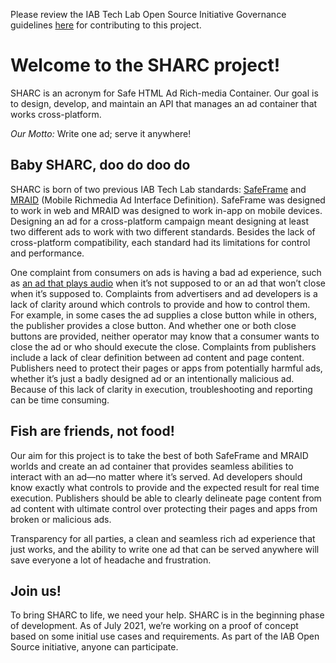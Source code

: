 
Please review the IAB Tech Lab Open Source Initiative Governance guidelines [here](http://iabtechlab.com/opensource) for contributing to this project.

# Welcome to the SHARC project!
SHARC is an acronym for Safe HTML Ad Rich-media Container. Our goal is to design, develop, and maintain an API that manages an ad container that works cross-platform. 

*Our Motto:*
Write one ad; serve it anywhere!

## Baby SHARC, doo do doo do
SHARC is born of two previous IAB Tech Lab standards: [SafeFrame](https://iabtechlab.com/standards/safeframe-implementation-guidelines/) and [MRAID](https://iabtechlab.com/standards/mobile-rich-media-ad-interface-definitions-mraid/) (Mobile Richmedia Ad Interface Definition). SafeFrame was designed to work in web and MRAID was designed to work in-app on mobile devices. Designing an ad for a cross-platform campaign meant designing at least two different ads to work with two different standards. Besides the lack of cross-platform compatibility, each standard had its limitations for control and performance.

One complaint from consumers on ads is having a bad ad experience, such as [an ad that plays audio](https://www.youtube.com/watch?v=BhmRvUjJFh4&ab_channel=PrincessThandeka) when it’s not supposed to or an ad that won’t close when it’s supposed to. Complaints from advertisers and ad developers is a lack of clarity around which controls to provide and how to control them. For example, in some cases the ad supplies a close button while in others, the publisher provides a close button. And whether one or both close buttons are provided, neither operator may know that a consumer wants to close the ad or who should execute the close. Complaints from publishers include a lack of clear definition between ad content and page content. Publishers need to protect their pages or apps from potentially harmful ads, whether it’s just a badly designed ad or an intentionally malicious ad. Because of this lack of clarity in execution, troubleshooting and reporting can be time consuming.

## Fish are friends, not food!
Our aim for this project is to take the best of both SafeFrame and MRAID worlds and create an ad container that provides seamless abilities to interact with an ad—no matter where it’s served. Ad developers should know exactly what controls to provide and the expected result for real time execution. Publishers should be able to clearly delineate page content from ad content with ultimate control over protecting their pages and apps from broken or malicious ads.

Transparency for all parties, a clean and seamless rich ad experience that just works, and the ability to write one ad that can be served anywhere will save everyone a lot of headache and frustration. 

## Join us!
To bring SHARC to life, we need your help.  SHARC is in the beginning phase of development. As of July 2021, we’re working on a proof of concept based on some initial use cases and requirements. As part of the IAB Open Source initiative, anyone can participate.

